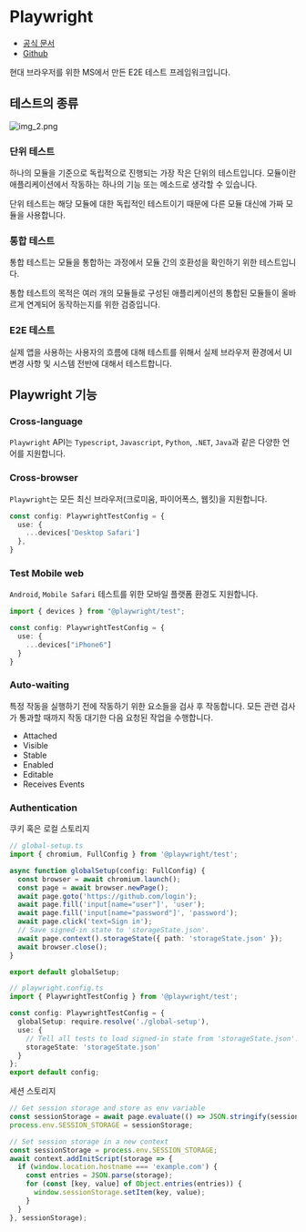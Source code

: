 # Playwright

* [공식 문서](https://playwright.dev/)
* [Github](https://github.com/microsoft/playwright)

현대 브라우저를 위한 MS에서 만든 E2E 테스트 프레임워크입니다.

## 테스트의 종류
![img_2.png](../playwright_demo/img_2.png)

### 단위 테스트
하나의 모듈을 기준으로 독립적으로 진행되는 가장 작은 단위의 테스트입니다.
모듈이란 애플리케이션에서 작동하는 하나의 기능 또는 메소드로 생각할 수 있습니다.

단위 테스트는 해당 모듈에 대한 독립적인 테스트이기 때문에 다른 모듈 대신에 가짜 모듈을
사용합니다.

### 통합 테스트
통합 테스트는 모듈을 통합하는 과정에서 모듈 간의 호환성을 확인하기 위한 테스트입니다.

통합 테스트의 목적은 여러 개의 모듈들로 구성된 애플리케이션의 통합된 모듈들이 올바르게 연계되어 동작하는지를 위한
검증입니다.

### E2E 테스트
실제 앱을 사용하는 사용자의 흐름에 대해 테스트를 위해서 실제 브라우저 환경에서 UI 변경 사항 및 시스템 전반에 대해서 테스트합니다.


## Playwright 기능

### Cross-language
`Playwright` API는  `Typescript`, `Javascript`, `Python`, `.NET`, `Java`과 같은 다양한 언어를 지원합니다.

### Cross-browser
`Playwright`는 모든 최신 브라우저(크로미움, 파이어폭스, 웹킷)을 지원합니다.

```ts
const config: PlaywrightTestConfig = {
  use: { 
    ...devices['Desktop Safari'] 
  },
}
```

### Test Mobile web
`Android`, `Mobile Safari` 테스트를 위한 모바일 플랫폼 환경도 지원합니다.

```ts
import { devices } from "@playwright/test";

const config: PlaywrightTestConfig = {
  use: {
    ...devices["iPhone6"]
  }
}
```

### Auto-waiting
특정 작동을 실행하기 전에 작동하기 위한 요소들을 검사 후 작동합니다.
모든 관련 검사가 통과할 때까지 작동 대기한 다음 요청된 작업을 수행합니다.

- Attached
- Visible
- Stable
- Enabled
- Editable
- Receives Events

### Authentication
쿠키 혹은 로컬 스토리지
```ts
// global-setup.ts
import { chromium, FullConfig } from '@playwright/test';

async function globalSetup(config: FullConfig) {
  const browser = await chromium.launch();
  const page = await browser.newPage();
  await page.goto('https://github.com/login');
  await page.fill('input[name="user"]', 'user');
  await page.fill('input[name="password"]', 'password');
  await page.click('text=Sign in');
  // Save signed-in state to 'storageState.json'.
  await page.context().storageState({ path: 'storageState.json' });
  await browser.close();
}

export default globalSetup;
```
```ts
// playwright.config.ts
import { PlaywrightTestConfig } from '@playwright/test';

const config: PlaywrightTestConfig = {
  globalSetup: require.resolve('./global-setup'),
  use: {
    // Tell all tests to load signed-in state from 'storageState.json'.
    storageState: 'storageState.json'
  }
};
export default config;
```

세션 스토리지
```ts
// Get session storage and store as env variable
const sessionStorage = await page.evaluate(() => JSON.stringify(sessionStorage));
process.env.SESSION_STORAGE = sessionStorage;

// Set session storage in a new context
const sessionStorage = process.env.SESSION_STORAGE;
await context.addInitScript(storage => {
  if (window.location.hostname === 'example.com') {
    const entries = JSON.parse(storage);
    for (const [key, value] of Object.entries(entries)) {
      window.sessionStorage.setItem(key, value);
    }
  }
}, sessionStorage);
```